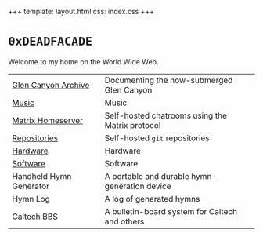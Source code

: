 +++
template: layout.html
css: index.css
+++

# `0xDEADFACADE`

<canvas id="stellated" class="outline"></canvas>
<p></p>
<div id="tracks"></div>

<html>

<script src="/static/js/three.js"></script>
<script src="/static/js/microne.js"></script>
<script src="/static/js/stellated.js"></script>
<script>
    tracks = ["p10-a"];
    var player = populate_tracks(tracks, false)[0];
    player.on("pause", stellated_pause);
    player.on("play", stellated_play);
    player.on("playing", stellated_play);
    player.on("seeked", stellated_seeked);
    player.on("waiting", stellated_pause);
    player.on("timeupdate", stellated_time_update);
</script>
<script src="/static/js/load_components.js"></script>

</html>


Welcome to my home on the World Wide Web.

|||
|:--|:--|
|[Glen Canyon Archive](glen)|Documenting the now-submerged Glen Canyon|
|[Music](music)|Music|
|[Matrix Homeserver](matrix)|Self-hosted chatrooms using the Matrix protocol|
|[Repositories](git)|Self-hosted `git` repositories|
|[Hardware](hardware)|Hardware|
|[Software](software)|Software|
|Handheld Hymn Generator|A portable and durable hymn-generation device|
|Hymn Log|A log of generated hymns|
|Caltech BBS|A bulletin-board system for Caltech and others|
